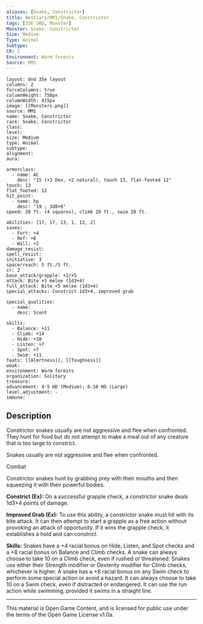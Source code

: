 ```yaml
---
aliases: [Snake, Constrictor]
title: Bestiary/MM1/Snake, Constrictor
tags: [35E_SRD, Monster]
Monster: Snake, Constrictor
Size: Medium
Type: Animal
Subtype: 
CR: 2
Environnent: Warm forests
Source: MM1
---
```


```statblock
layout: dnd 35e layout
columns: 2
forceColumns: true
columnHeight: 750px
columnWidth: 415px
image: [[Monsters.png]]
source: MM1
name: Snake, Constrictor
race: Snake, Constrictor
class: 
level: 
size: Medium
type: Animal
subtype: 
alignment: 
aura: 

armorclass:
  - name: AC
    desc: "15 (+3 Dex, +2 natural), touch 13, flat-footed 12"
touch: 13
flat_footed: 12
hit_point:
  - name: hp
    desc: "19 ; 3d8+6"
speed: 20 ft. (4 squares), climb 20 ft., swim 20 ft.

abilities: [17, 17, 13, 1, 12, 2]
saves:
  - Fort: +4
  - Ref: +6
  - Will: +2
damage_resist: 
spell_resist: 
initiative: 3
space/reach: 5 ft./5 ft.
cr: 2
base_attack/grapple: +2/+5
attack: Bite +5 melee (1d3+4)
full_attack: Bite +5 melee (1d3+4)
special_attacks: Constrict 1d3+4, improved grab

special_qualities:
  - name: 
    desc: Scent

skills:
  - Balance: +11
  - Climb: +14
  - Hide: +10
  - Listen: +7
  - Spot: +7
  - Swim: +11
feats: [[Alertness]], [[Toughness]]
weak: 
environment: Warm forests
organization: Solitary
treasure: 
advancement: 4-5 HD (Medium); 6-10 HD (Large)
level_adjustment: -
immune: 
```

## Description

<p>Constrictor snakes usually are not aggressive and flee when confronted. They hunt for food but do not attempt to make a meal out of any creature that is too large to constrict.</p>
<p>Snakes usually are not aggressive and flee when confronted.</p>
<p>Combat</p>
<p>Constrictor snakes hunt by grabbing prey with their mouths and then squeezing it with their powerful bodies.</p>
<p>
            <b>Constrict (Ex):</b> On a successful grapple check, a constrictor snake deals 1d3+4 points of damage.</p>
<p>
            <b>Improved Grab (Ex):</b> To use this ability, a constrictor snake must hit with its bite attack. It can then attempt to start a grapple as a free action without provoking an attack of opportunity. If it wins the grapple check, it establishes a hold and can constrict.</p>
<p>
            <b>Skills:</b> Snakes have a +4 racial bonus on Hide, Listen, and Spot checks and a +8 racial bonus on Balance and Climb checks. A snake can always choose to take 10 on a Climb check, even if rushed or threatened. Snakes use either their Strength modifier or Dexterity modifier for Climb checks, whichever is higher. A snake has a +8 racial bonus on any Swim check to perform some special action or avoid a hazard. It can always choose to take 10 on a Swim check, even if distracted or endangered. It can use the run action while swimming, provided it swims in a straight line.</p>

---

This material is Open Game Content, and is licensed for public use under
the terms of the Open Game License v1.0a.
